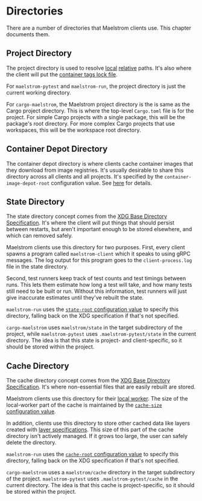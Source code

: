 # Directories

There are a number of directories that Maelstrom clients use. This chapter documents them.

## Project Directory

The project directory is used to resolve [local](spec-layers.md#glob)
[relative](spec-layers.md#paths) paths. It's also where the client will put the
[container tags lock file](container-images.md#lock-file).

For `maelstrom-pytest` and `maelstrom-run`, the project
directory is just the current working directory.

For `cargo-maelstrom`, the Maelstrom project directory is the is same as the
Cargo project directory. This is where the top-level `Cargo.toml` file is for the project.
For simple Cargo projects with a single package, this will be the package's
root directory. For more complex Cargo projects that use workspaces, this will
be the workspace root directory.

## Container Depot Directory

The container depot directory is where clients cache container images that they
download from image registries. It's usually desirable to share this directory
across all clients and all projects. It's specified by the
`container-image-depot-root` configuration value. See
[here](../container-images.md#container-image-depot-root) for details.

## State Directory

The state directory concept comes from the [XDG Base Directory
Specification](https://specifications.freedesktop.org/basedir-spec/basedir-spec-latest.html).
It's where the client will put things that should persist between restarts, but
aren't important enough to be stored elsewhere, and which can removed safely.

Maelstrom clients use this directory for two purposes. First,
every client spawns a program called `maelstrom-client` which it speaks to
using gRPC messages. The log output for this program goes to the
`client-process.log` file in the state directory.

Second, test runners keep track of test counts and test timings between runs.
This lets them estimate how long a test will take, and how many tests still
need to be built or run. Without this information, test runners will just give
inaccurate estimates until they've rebuilt the state.

`maelstrom-run` uses the [`state-root` configuration
value](run/config.md#state-root) to specify this directory, falling back on the
XDG specification if that's not specified.

`cargo-maelstrom` uses `maelstrom/state` in the target subdirectory of the
project, while `maelstrom-pytest` uses `.maelstrom-pytest/state` in the current
directory. The idea is that this state is project- and client-specific, so it
should be stored within the project.

## Cache Directory

The cache directory concept comes from the [XDG Base Directory
Specification](https://specifications.freedesktop.org/basedir-spec/basedir-spec-latest.html).
It's where non-essential files that are easily rebuilt are stored.

Maelstrom clients use this directory for their [local worker](local-worker.md).
The size of the local-worker part of the cache is maintained by the
[`cache-size` configuration value](local-worker.md#cache-size).

In addition, clients use this directory to store other cached data like layers
created with [layer specifications](spec-layers.md). This size of this part of
the cache directory isn't actively managed. If it grows too large, the user can
safely delete the directory.

`maelstrom-run` uses the [`cache-root` configuration
value](run/config.md#cache-root) to specify this directory, falling back on the
XDG specification if that's not specified.

`cargo-maelstrom` uses a `maelstrom/cache` directory in the target subdirectory
of the project. `maelstrom-pytest` uses `.maelstrom-pytest/cache` in the
current directory. The idea is that this cache is project-specific,
so it should be stored within the project.
